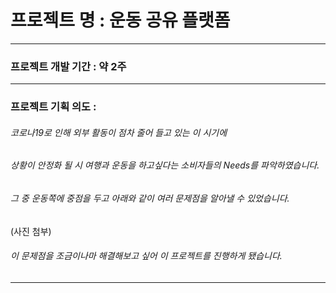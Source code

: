 # 프로젝트 명 : 운동 공유 플랫폼
---------------------------------------
### 프로젝트 개발 기간 : 약 2주
---------------------------------------
### 프로젝트 기획 의도 :

###### 코로나19로 인해 외부 활동이 점차 줄어 들고 있는 이 시기에
###### 상황이 안정화 될 시 여행과 운동을 하고싶다는 소비자들의 Needs를 파악하였습니다.
###### 그 중 운동쪽에 중점을 두고 아래와 같이 여러 문제점을 알아낼 수 있었습니다.

(사진 첨부)

###### 이 문제점을 조금이나마 해결해보고 싶어 이 프로젝트를 진행하게 됐습니다.

------------------------------------------
